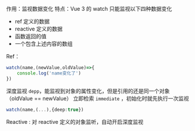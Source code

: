 作用：监视数据变化
特点：Vue 3 的 watch 只能监视以下四种数据变化
+ ref 定义的数据
+ reactive 定义的数据
+ 函数返回的值
+ 一个包含上述内容的数组

Ref：
```ts
watch(name,(newValue,oldValue)=>{
	console.log('name变化了')
})
```
深度监视 `depp`，能监视到对象的属性变化，但是引用的还是同一个对象（oldValue == newValue）
立即检索 `immediate` ，初始化时就先执行一次监视
```ts
watch(name,(...),{deep:true})
```

Reactive :
对 reactive 定义的对象监听，自动开启深度监视
